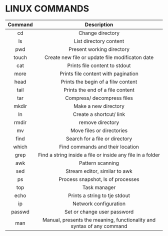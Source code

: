 # LINUX COMMANDS

| Command | Description |
| :----------: | :-----------: |
| cd | Change directory |
| ls | List directory content |
| pwd | Present working directory |
| touch | Create new file or update file modificaton date |
| cat | Prints file content to stdout |
| more | Prints file content with pagination |
| head | Prints the begin of a filw content |
| tail | Prints the end of a file content |
| tar | Compress/ decompress files |
| mkdir | Make a new directory |
| ln | Create a shortcut/ link |
| rmdir | remove directory |
| mv | Move files or directories |
| find | Search for a file or directory |
| which | Find commands and their location |
| grep | Find a string inside a file or inside any file in a folder |
| awk | Pattern scanning |
| sed | Stream editor, similar to awk |
| ps | Process snapshot, ls of processes |
| top | Task manager |
| echo | Prints a string to tje stdout |
| ip | Network configuration |
| passwd | Set or change user password |  
| man | Manual, presents the meaning, functionality and syntax of any command |
